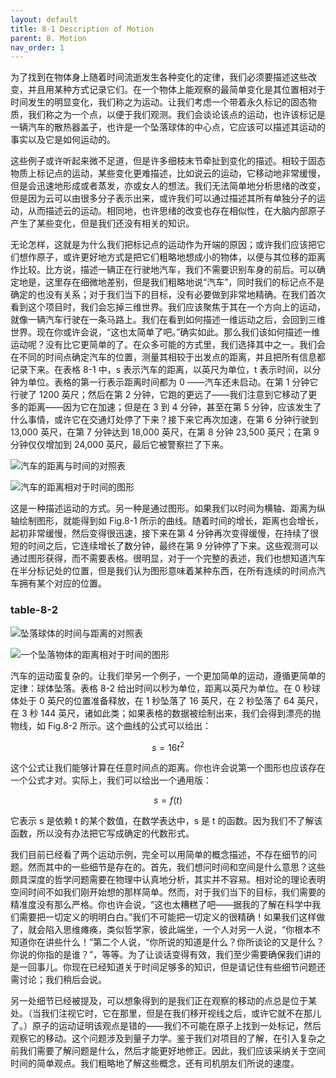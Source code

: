 ```yaml
---
layout: default
title: 8-1 Description of Motion
parent: 8. Motion
nav_order: 1
---
```

为了找到在物体身上随着时间流逝发生各种变化的定律，我们必须要描述这些改变，并且用某种方式记录它们。在一个物体上能观察的最简单变化是其位置相对于时间发生的明显变化，我们称之为运动。让我们考虑一个带着永久标记的固态物质，我们称之为一个点，以便于我们观测。我们会谈论该点的运动，也许该标记是一辆汽车的散热器盖子，也许是一个坠落球体的中心点，它应该可以描述其运动的事实以及它是如何运动的。

这些例子或许听起来微不足道，但是许多细枝末节牵扯到变化的描述。相较于固态物质上标记点的运动，某些变化更难描述，比如说云的运动，它移动地非常缓慢，但是会迅速地形成或者蒸发，亦或女人的想法。我们无法简单地分析思绪的改变，但是因为云可以由很多分子表示出来，或许我们可以通过描述其所有单独分子的运动，从而描述云的运动。相同地，也许思绪的改变也存在相似性，在大脑内部原子产生了某些变化，但是我们还没有相关的知识。

无论怎样，这就是为什么我们把标记点的运动作为开端的原因；或许我们应该把它们想作原子，或许更好地方式是把它们粗略地想成小的物体，以便与其位移的距离作比较。比方说，描述一辆正在行驶地汽车，我们不需要识别车身的前后。可以确定地是，这里存在细微地差别，但是我们粗略地说“汽车”，同时我们的标记点不是确定的也没有关系；对于我们当下的目标，没有必要做到非常地精确。在我们首次看到这个项目时，我们会忘掉三维世界。我们应该聚焦于其在一个方向上的运动，就像一辆汽车行驶在一条马路上。我们在看到如何描述一维运动之后，会回到三维世界。现在你或许会说，“这也太简单了吧。”确实如此。那么我们该如何描述一维运动呢？没有比它更简单的了。在众多可能的方式里，我们选择其中之一。我们会在不同的时间点确定汽车的位置，测量其相较于出发点的距离，并且把所有信息都记录下来。在表格 8-1 中，s 表示汽车的距离，以英尺为单位，t 表示时间，以分钟为单位。表格的第一行表示距离时间都为 0 ——汽车还未启动。在第 1 分钟它行驶了 1200 英尺；然后在第 2 分钟，它跑的更远了——我们注意到它移动了更多的距离——因为它在加速；但是在 3 到 4 分钟，甚至在第 5 分钟，应该发生了什么事情，或许它在交通灯处停了下来？接下来它再次加速，在第 6 分钟行驶到 13,000 英尺，在第 7 分钟达到 18,000 英尺，在第 8 分钟 23,500 英尺；在第 9 分钟仅仅增加到 24,000 英尺，最后它被警察拦了下来。

![汽车的距离与时间的对照表]({{"/assets/volume-1/table-8-1.png"|relative_url}})

![汽车的距离相对于时间的图形]({{"/assets/volume-1/fig-8-1.png"|relative_url}})

这是一种描述运动的方式。另一种是通过图形。如果我们以时间为横轴、距离为纵轴绘制图形，就能得到如 Fig.8-1 所示的曲线。随着时间的增长，距离也会增长，起初非常缓慢，然后变得很迅速，接下来在第 4 分钟再次变得缓慢，在持续了很短的时间之后，它连续增长了数分钟，最终在第 9 分钟停了下来。这些观测可以通过图形获得，而不需要表格。很明显，对于一个完整的表述，我们也想知道汽车在半分标记处的位置，但是我们认为图形意味着某种东西，在所有连续的时间点汽车拥有某个对应的位置。

### table-8-2
![坠落球体的时间与距离的对照表]({{"/assets/volume-1/table-8-2.png"|relative_url}})


![一个坠落物体的距离相对于时间的图形]({{"/assets/volume-1/fig-8-2.png"|relative_url}})

汽车的运动蛮复杂的。让我们举另一个例子，一个更加简单的运动，遵循更简单的定律：球体坠落。表格 8-2 给出时间以秒为单位，距离以英尺为单位。在 0 秒球体处于 0 英尺的位置准备释放，在 1 秒坠落了 16 英尺，在 2 秒坠落了 64 英尺，在 3 秒 144 英尺，诸如此类；如果表格的数据被绘制出来，我们会得到漂亮的抛物线，如 Fig.8-2 所示。这个曲线的公式可以给出：

$$s=16t^2$$

这个公式让我们能够计算在任意时间点的距离。你也许会说第一个图形也应该存在一个公式才对。实际上，我们可以给出一个通用版：

$$s=f(t)$$

它表示 s 是依赖 t 的某个数值，在数学表达中，s 是 t 的函数。因为我们不了解该函数，所以没有办法把它写成确定的代数形式。

我们目前已经看了两个运动示例，完全可以用简单的概念描述，不存在细节的问题。然而其中的一些细节是存在的。首先，我们想问时间和空间是什么意思？这些颇具深度的哲学问题需要在物理中认真地分析，其实并不容易。相对论的理论表明空间时间不如我们刚开始想的那样简单。然而，对于我们当下的目标，我们需要的精准度没有那么严格。你也许会说，“这也太糟糕了吧——据我的了解在科学中我们需要把一切定义的明明白白。”我们不可能把一切定义的很精确！如果我们这样做了，就会陷入思维瘫痪，类似哲学家，彼此端坐，一个人对另一人说，“你根本不知道你在讲些什么！”第二个人说，“你所说的知道是什么？你所谈论的又是什么？你说的你指的是谁？”，等等。为了让谈话变得有效，我们至少需要确保我们讲的是一回事儿。你现在已经知道关于时间足够多的知识，但是请记住有些细节问题还需讨论；我们稍后会说。

另一处细节已经被提及，可以想象得到的是我们正在观察的移动的点总是位于某处。（当我们注视它时，它在那里，但是在我们移开视线之后，或许它就不在那儿了。）原子的运动证明该观点是错的——我们不可能在原子上找到一处标记，然后观察它的移动。这个问题涉及到量子力学。鉴于我们对项目的了解，在引入复杂之前我们需要了解问题是什么，然后才能更好地修正。因此，我们应该采纳关于空间时间的简单观点。我们粗略地了解这些概念，还有司机朋友们所说的速度。
